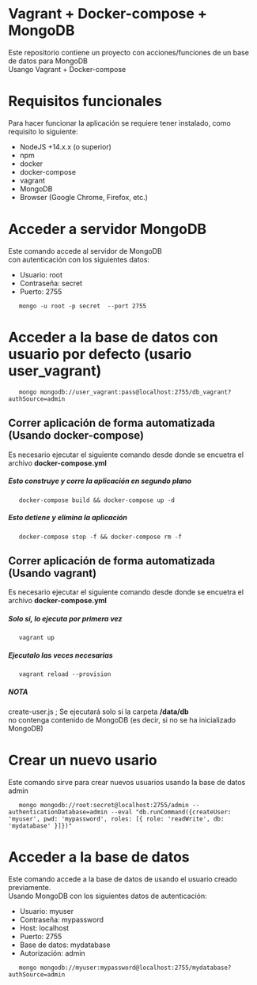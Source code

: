 # Vagrant + Docker-compose + MongoDB
Este repositorio contiene un proyecto con acciones/funciones de un base de datos para MongoDB <br>
Usango Vagrant + Docker-compose

# Requisitos funcionales
Para hacer funcionar la aplicación se requiere tener instalado, como requisito lo siguiente:
* NodeJS +14.x.x (o superior)
* npm
* docker
* docker-compose
* vagrant
* MongoDB
* Browser (Google Chrome, Firefox, etc.)

# Acceder a servidor MongoDB
Este comando accede al servidor de MongoDB <br>
con autenticación con los siguientes datos:
+  Usuario: root
+  Contraseña: secret
+  Puerto: 2755
  
```shell
   mongo -u root -p secret  --port 2755
```

# Acceder a la base de datos con usuario por defecto (usario user_vagrant)

```shell
   mongo mongodb://user_vagrant:pass@localhost:2755/db_vagrant?authSource=admin
```


## Correr aplicación de forma automatizada (Usando docker-compose)
Es necesario ejecutar el siguiente comando desde donde se encuetra el archivo **docker-compose.yml** 

##### Esto construye y corre la aplicación en segundo plano
```shell
   docker-compose build && docker-compose up -d
```

##### Esto detiene y elimina la aplicación
```shell
   docker-compose stop -f && docker-compose rm -f
```

## Correr aplicación de forma automatizada (Usando vagrant)
Es necesario ejecutar el siguiente comando desde donde se encuetra el archivo **docker-compose.yml** 

##### Solo si, lo ejecuta por primera vez
```shell
   vagrant up 
```

##### Ejecutalo las veces necesarias
```shell
   vagrant reload --provision
```

##### NOTA
create-user.js ; Se ejecutará solo si la carpeta __/data/db__ <br>
no contenga contenido de MongoDB (es decir, si no se ha inicializado MongoDB) 

# Crear un nuevo usario
Este comando sirve para crear nuevos usuarios usando la base de datos admin
```shell
   mongo mongodb://root:secret@localhost:2755/admin --authenticationDatabase=admin --eval "db.runCommand({createUser: 'myuser', pwd: 'mypassword', roles: [{ role: 'readWrite', db: 'mydatabase' }]})"
```

# Acceder a la base de datos
Este comando accede a la base de datos de usando el usuario creado previamente. <br>
Usando MongoDB con los siguientes datos de autenticación:
+  Usuario: myuser
+  Contraseña: mypassword
+  Host: localhost
+  Puerto: 2755
+  Base de datos: mydatabase
+  Autorización: admin

```shell
   mongo mongodb://myuser:mypassword@localhost:2755/mydatabase?authSource=admin
```
